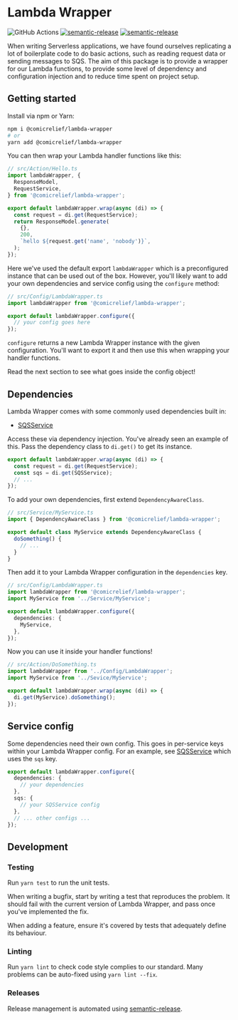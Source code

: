 # Lambda Wrapper

![GitHub Actions](https://github.com/comicrelief/lambda-wrapper/actions/workflows/main.yml/badge.svg)
[![semantic-release](https://img.shields.io/badge/%20%20%F0%9F%93%A6%F0%9F%9A%80-semantic--release-e10079.svg)](https://github.com/semantic-release/semantic-release)
[![semantic-release](https://badge.fury.io/js/%40comicrelief%2Flambda-wrapper.svg)](https://www.npmjs.com/package/@comicrelief/lambda-wrapper)

When writing Serverless applications, we have found ourselves replicating a lot of boilerplate code to do basic actions, such as reading request data or sending messages to SQS. The aim of this package is to provide a wrapper for our Lambda functions, to provide some level of dependency and configuration injection and to reduce time spent on project setup.

## Getting started

Install via npm or Yarn:

```bash
npm i @comicrelief/lambda-wrapper
# or
yarn add @comicrelief/lambda-wrapper
```

You can then wrap your Lambda handler functions like this:

```ts
// src/Action/Hello.ts
import lambdaWrapper, {
  ResponseModel,
  RequestService,
} from '@comicrelief/lambda-wrapper';

export default lambdaWrapper.wrap(async (di) => {
  const request = di.get(RequestService);
  return ResponseModel.generate(
    {},
    200,
    `hello ${request.get('name', 'nobody')}`,
  );
});
```

Here we've used the default export `lambdaWrapper` which is a preconfigured instance that can be used out of the box. However, you'll likely want to add your own dependencies and service config using the `configure` method:

```ts
// src/Config/LambdaWrapper.ts
import lambdaWrapper from '@comicrelief/lambda-wrapper';

export default lambdaWrapper.configure({
  // your config goes here
});
```

`configure` returns a new Lambda Wrapper instance with the given configuration. You'll want to export it and then use this when wrapping your handler functions.

Read the next section to see what goes inside the config object!

## Dependencies

Lambda Wrapper comes with some commonly used dependencies built in:

- [SQSService](docs/services/SQSService.md)

Access these via dependency injection. You've already seen an example of this. Pass the dependency class to `di.get()` to get its instance.

```ts
export default lambdaWrapper.wrap(async (di) => {
  const request = di.get(RequestService);
  const sqs = di.get(SQSService);
  // ...
});
```

To add your own dependencies, first extend `DependencyAwareClass`.

```ts
// src/Service/MyService.ts
import { DependencyAwareClass } from '@comicrelief/lambda-wrapper';

export default class MyService extends DependencyAwareClass {
  doSomething() {
    // ...
  }
}
```

Then add it to your Lambda Wrapper configuration in the `dependencies` key.

```ts
// src/Config/LambdaWrapper.ts
import lambdaWrapper from '@comicrelief/lambda-wrapper';
import MyService from '../Service/MyService';

export default lambdaWrapper.configure({
  dependencies: {
    MyService,
  },
});
```

Now you can use it inside your handler functions!

```ts
// src/Action/DoSomething.ts
import lambdaWrapper from '../Config/LambdaWrapper';
import MyService from '../Sevice/MyService';

export default lambdaWrapper.wrap(async (di) => {
  di.get(MyService).doSomething();
});
```

## Service config

Some dependencies need their own config. This goes in per-service keys within your Lambda Wrapper config. For an example, see [SQSService](docs/services/SQSService.md) which uses the `sqs` key.

```ts
export default lambdaWrapper.configure({
  dependencies: {
    // your dependencies
  },
  sqs: {
    // your SQSService config
  },
  // ... other configs ...
});
```

## Development

### Testing

Run `yarn test` to run the unit tests.

When writing a bugfix, start by writing a test that reproduces the problem. It should fail with the current version of Lambda Wrapper, and pass once you've implemented the fix.

When adding a feature, ensure it's covered by tests that adequately define its behaviour.

### Linting

Run `yarn lint` to check code style complies to our standard. Many problems can be auto-fixed using `yarn lint --fix`.

### Releases

Release management is automated using [semantic-release](https://www.npmjs.com/package/semantic-release).
